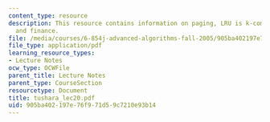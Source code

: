 ```yaml
---
content_type: resource
description: This resource contains information on paging, LRU is k-competitive ,
  and finance.
file: /media/courses/6-854j-advanced-algorithms-fall-2005/905ba402197e76f971d59c7210e93b14_tushara_lec20.pdf
file_type: application/pdf
learning_resource_types:
- Lecture Notes
ocw_type: OCWFile
parent_title: Lecture Notes
parent_type: CourseSection
resourcetype: Document
title: tushara_lec20.pdf
uid: 905ba402-197e-76f9-71d5-9c7210e93b14
---
```


